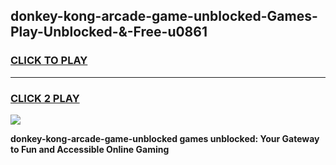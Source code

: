 
## donkey-kong-arcade-game-unblocked-Games-Play-Unblocked-&-Free-u0861
<h3>
<a href="https://premium76.site?title=donkey-kong-arcade-game-unblocked&ref=24A">CLICK TO PLAY</a></h3>
<hr>

<h3>
<a href="https://premium76.site?title=donkey-kong-arcade-game-unblocked&ref=24A">CLICK 2 PLAY</a>
  
</h3>

<a href="https://premium76.site?title=donkey-kong-arcade-game-unblocked&ref=24A"><img src="https://clearcache.store/games.png"></a>


**donkey-kong-arcade-game-unblocked games unblocked: Your Gateway to Fun and Accessible Online Gaming**
